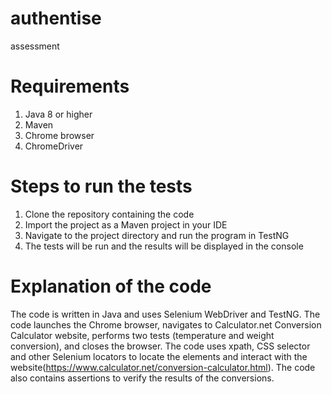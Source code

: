 # authentise
assessment
# Requirements
1. Java 8 or higher
2. Maven
3. Chrome browser
4. ChromeDriver
# Steps to run the tests
1. Clone the repository containing the code
2. Import the project as a Maven project in your IDE
3. Navigate to the project directory and run the program in TestNG
4. The tests will be run and the results will be displayed in the console
# Explanation of the code
The code is written in Java and uses Selenium WebDriver and TestNG. The code launches the Chrome browser, navigates to Calculator.net Conversion Calculator website, performs two tests (temperature and weight conversion), and closes the browser. The code uses xpath, CSS selector and other Selenium locators to locate the elements and interact with the website(https://www.calculator.net/conversion-calculator.html). The code also contains assertions to verify the results of the conversions.
